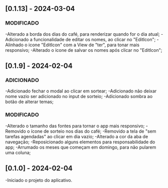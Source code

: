 
## [0.1.13] - 2024-03-04

### MODIFICADO

-Alterado a borda dos dias do café, para renderizar quando for o dia atual;
-Adicionado a funcionalidade de editar os nomes, ao clicar no "EditIcon";
-Alinhado o icone "EditIcon" com a View de "ter", para tonar mais responsivo;
-Alterado o icone de salvar os nomes após clicar no "EditIcon";

## [0.1.9] - 2024-02-04

### ADICIONADO

-Adicionado fechar o modal ao clicar em sortear;
-Adicionado não deixar nome vazio ser adicionado no input de sorteio;
-Adicionado sombra ao botão de alterar temas;

### MODIFICADO

-Alterado o tamanho das fontes para tornar o app mais responsivo;
-Removido o ícone de sorteio nos dias do café;
-Removido a tela de "sem tarefas agendadas" ao clicar em dia vazio;
-Alterado a cor da aba de navegação;
-Reposicionado alguns elementos para responsabilidade do app;
-Arrumado os meses que começam em domingo, para não pularem uma coluna;

## [0.1.0] - 2024-02-04

-Iniciado o projeto do aplicativo.